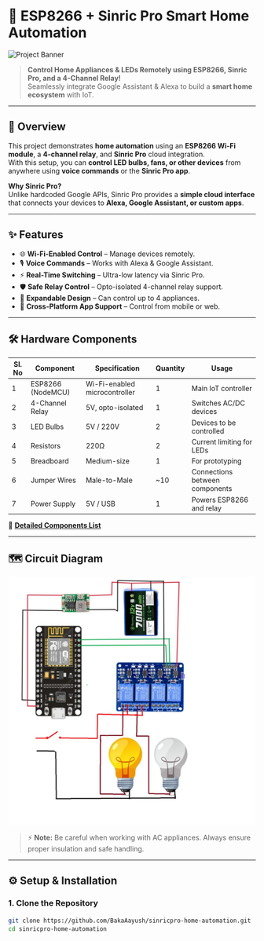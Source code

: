 # 🔌 ESP8266 + Sinric Pro Smart Home Automation

![Project Banner](./images/project_cover.png)

> **Control Home Appliances & LEDs Remotely using ESP8266, Sinric Pro, and a 4-Channel Relay!**  
Seamlessly integrate Google Assistant & Alexa to build a **smart home ecosystem** with IoT.

---

## 📌 Overview

This project demonstrates **home automation** using an **ESP8266 Wi-Fi module**, a **4-channel relay**, and **Sinric Pro** cloud integration.  
With this setup, you can **control LED bulbs, fans, or other devices** from anywhere using **voice commands** or the **Sinric Pro app**.

**Why Sinric Pro?**  
Unlike hardcoded Google APIs, Sinric Pro provides a **simple cloud interface** that connects your devices to **Alexa, Google Assistant, or custom apps**.

---

## ✨ Features

- 🌐 **Wi-Fi-Enabled Control** – Manage devices remotely.
- 🎙 **Voice Commands** – Works with Alexa & Google Assistant.
- ⚡ **Real-Time Switching** – Ultra-low latency via Sinric Pro.
- 🛡 **Safe Relay Control** – Opto-isolated 4-channel relay support.
- 🔄 **Expandable Design** – Can control up to 4 appliances.
- 📱 **Cross-Platform App Support** – Control from mobile or web.

---

## 🛠️ Hardware Components

| **Sl. No** | **Component**         | **Specification**            | **Quantity** | **Usage** |
|------------|----------------------|-------------------------------|--------------|-----------|
| 1 | ESP8266 (NodeMCU) | Wi-Fi-enabled microcontroller | 1 | Main IoT controller |
| 2 | 4-Channel Relay | 5V, opto-isolated | 1 | Switches AC/DC devices |
| 3 | LED Bulbs | 5V / 220V | 2 | Devices to be controlled |
| 4 | Resistors | 220Ω | 2 | Current limiting for LEDs |
| 5 | Breadboard | Medium-size | 1 | For prototyping |
| 6 | Jumper Wires | Male-to-Male | ~10 | Connections between components |
| 7 | Power Supply | 5V / USB | 1 | Powers ESP8266 and relay |

📄 [**Detailed Components List**](./BOM.docx)

---

## 🗺️ Circuit Diagram

![Circuit Diagram](./Circuit%20diagram.jpeg)

> ⚡ **Note:** Be careful when working with AC appliances. Always ensure proper insulation and safe handling.

---

## ⚙️ Setup & Installation

### **1. Clone the Repository**
```bash
git clone https://github.com/BakaAayush/sinricpro-home-automation.git
cd sinricpro-home-automation
